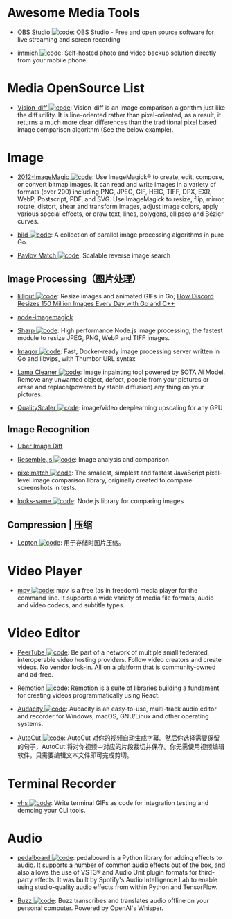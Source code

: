 # Awesome Media Tools

- [OBS Studio ![code](https://martrix-usa.oss-accelerate.aliyuncs.com/logo/code.svg)](https://github.com/obsproject/obs-studio): OBS Studio - Free and open source software for live streaming and screen recording

- [immich ![code](https://martrix-usa.oss-accelerate.aliyuncs.com/logo/code.svg)](https://github.com/immich-app/immich): Self-hosted photo and video backup solution directly from your mobile phone.

# Media OpenSource List

- [Vision-diff ![code](https://martrix-usa.oss-accelerate.aliyuncs.com/logo/code.svg)](https://github.com/Meituan-Dianping/vision-diff): Vision-diff is an image comparison algorithm just like the diff utility. It is line-oriented rather than pixel-oriented, as a result, it returns a much more clear differences than the traditional pixel based image comparison algorithm (See the below example).

# Image

- [2012-ImageMagic ![code](https://martrix-usa.oss-accelerate.aliyuncs.com/logo/code.svg)](https://github.com/ImageMagick/ImageMagick): Use ImageMagick® to create, edit, compose, or convert bitmap images. It can read and write images in a variety of formats (over 200) including PNG, JPEG, GIF, HEIC, TIFF, DPX, EXR, WebP, Postscript, PDF, and SVG. Use ImageMagick to resize, flip, mirror, rotate, distort, shear and transform images, adjust image colors, apply various special effects, or draw text, lines, polygons, ellipses and Bézier curves.

- [bild ![code](https://martrix-usa.oss-accelerate.aliyuncs.com/logo/code.svg)](https://github.com/anthonynsimon/bild): A collection of parallel image processing algorithms in pure Go.

- [Pavlov Match ![code](https://martrix-usa.oss-accelerate.aliyuncs.com/logo/code.svg)](https://github.com/pavlovml/match): Scalable reverse image search

## Image Processing（图片处理）

- [lilliput ![code](https://martrix-usa.oss-accelerate.aliyuncs.com/logo/code.svg)](https://github.com/discordapp/lilliput): Resize images and animated GIFs in Go; [How Discord Resizes 150 Million Images Every Day with Go and C++](https://parg.co/UEb)

- [node-imagemagick](https://github.com/yourdeveloper/node-imagemagick)

- [Sharp ![code](https://martrix-usa.oss-accelerate.aliyuncs.com/logo/code.svg)](): High performance Node.js image processing, the fastest module to resize JPEG, PNG, WebP and TIFF images.

- [Imagor ![code](https://martrix-usa.oss-accelerate.aliyuncs.com/logo/code.svg)](https://github.com/cshum/imagor): Fast, Docker-ready image processing server written in Go and libvips, with Thumbor URL syntax

- [Lama Cleaner ![code](https://martrix-usa.oss-accelerate.aliyuncs.com/logo/code.svg)](https://github.com/Sanster/lama-cleaner): Image inpainting tool powered by SOTA AI Model. Remove any unwanted object, defect, people from your pictures or erase and replace(powered by stable diffusion) any thing on your pictures.

- [QualityScaler ![code](https://martrix-usa.oss-accelerate.aliyuncs.com/logo/code.svg)](https://github.com/Djdefrag/QualityScaler): image/video deeplearning upscaling for any GPU

## Image Recognition

- [Uber Image Diff](https://github.com/uber/image-diff)

- [Resemble.js ![code](https://martrix-usa.oss-accelerate.aliyuncs.com/logo/code.svg)](https://github.com/rsmbl/Resemble.js): Image analysis and comparison

- [pixelmatch ![code](https://martrix-usa.oss-accelerate.aliyuncs.com/logo/code.svg)](https://github.com/mapbox/pixelmatch): The smallest, simplest and fastest JavaScript pixel-level image comparison library, originally created to compare screenshots in tests.

- [looks-same ![code](https://martrix-usa.oss-accelerate.aliyuncs.com/logo/code.svg)](https://github.com/gemini-testing/looks-same): Node.js library for comparing images

## Compression | 压缩

- [Lepton ![code](https://martrix-usa.oss-accelerate.aliyuncs.com/logo/code.svg)](https://github.com/dropbox/lepton): 用于存储时图片压缩。

# Video Player

- [mpv ![code](https://martrix-usa.oss-accelerate.aliyuncs.com/logo/code.svg)](https://github.com/mpv-player/mpv): mpv is a free (as in freedom) media player for the command line. It supports a wide variety of media file formats, audio and video codecs, and subtitle types.

# Video Editor

- [PeerTube ![code](https://martrix-usa.oss-accelerate.aliyuncs.com/logo/code.svg)](https://github.com/Chocobozzz/PeerTube): Be part of a network of multiple small federated, interoperable video hosting providers. Follow video creators and create videos. No vendor lock-in. All on a platform that is community-owned and ad-free.

- [Remotion ![code](https://martrix-usa.oss-accelerate.aliyuncs.com/logo/code.svg)](https://github.com/JonnyBurger/remotion): Remotion is a suite of libraries building a fundament for creating videos programmatically using React.

- [Audacity ![code](https://martrix-usa.oss-accelerate.aliyuncs.com/logo/code.svg)](https://www.audacityteam.org/): Audacity is an easy-to-use, multi-track audio editor and recorder for Windows, macOS, GNU/Linux and other operating systems.

- [AutoCut ![code](https://martrix-usa.oss-accelerate.aliyuncs.com/logo/code.svg)](https://github.com/mli/autocut): AutoCut 对你的视频自动生成字幕。然后你选择需要保留的句子，AutoCut 将对你视频中对应的片段裁切并保存。你无需使用视频编辑软件，只需要编辑文本文件即可完成剪切。

# Terminal Recorder

- [vhs ![code](https://martrix-usa.oss-accelerate.aliyuncs.com/logo/code.svg)](https://github.com/charmbracelet/vhs): Write terminal GIFs as code for integration testing and demoing your CLI tools.

# Audio

- [pedalboard ![code](https://martrix-usa.oss-accelerate.aliyuncs.com/logo/code.svg)](https://github.com/spotify/pedalboard): pedalboard is a Python library for adding effects to audio. It supports a number of common audio effects out of the box, and also allows the use of VST3® and Audio Unit plugin formats for third-party effects. It was built by Spotify's Audio Intelligence Lab to enable using studio-quality audio effects from within Python and TensorFlow.

- [Buzz ![code](https://martrix-usa.oss-accelerate.aliyuncs.com/logo/code.svg)](https://github.com/chidiwilliams/buzz): Buzz transcribes and translates audio offline on your personal computer. Powered by OpenAI's Whisper.
